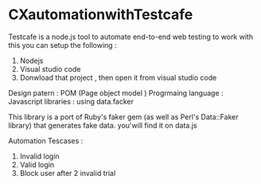 # CXautomationwithTestcafe
 Testcafe is a node.js tool to automate end-to-end web testing
to work with this you can setup the following :
1. Nodejs 
2. Visual studio code 
3. Donwload that project , then open it from visual studio code 

Design patern : POM (Page object model ) 
Progrmaing language : Javascript 
libraries  : using data.facker 

This library is a port of Ruby's faker gem (as well as Perl's Data::Faker library) that generates fake data.
you'will find it on data.js 

Automation Tescases :
1. Invalid login
2. Valid login 
3. Block user after 2 invalid trial 
